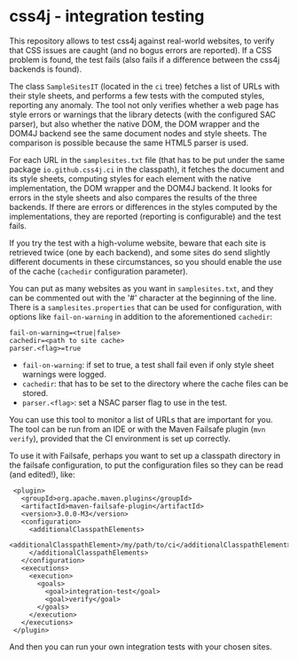 # css4j - integration testing

This repository allows to test css4j against real-world websites, to verify that CSS issues are caught (and no bogus errors are reported). If a CSS problem is found, the test fails (also fails if a difference between the css4j backends is found).

The class `SampleSitesIT` (located in the `ci` tree) fetches a list of URLs with their style sheets, and performs a few tests with the computed styles, reporting any anomaly. The tool not only verifies whether a web page has style errors or warnings that the library detects (with the configured SAC parser), but also whether the native DOM, the DOM wrapper and the DOM4J backend see the same document nodes and style sheets. The comparison is possible because the same HTML5 parser is used.

For each URL in the `samplesites.txt` file (that has to be put under the same package `io.github.css4j.ci` in the classpath), it fetches the document and its style sheets, computing styles for each element with the native implementation, the DOM wrapper and the DOM4J backend. It looks for errors in the style sheets and also compares the results of the three backends. If there are errors or differences in the styles computed by the implementations, they are reported (reporting is configurable) and the test fails.

If you try the test with a high-volume website, beware that each site is retrieved twice (one by each backend), and some sites do send slightly different documents in these circumstances, so you should enable the use of the cache (`cachedir` configuration parameter).

You can put as many websites as you want in `samplesites.txt`, and they can be commented out with the '#' character at the beginning of the line. There is a `samplesites.properties` that can be used for configuration, with options like `fail-on-warning` in addition to the aforementioned `cachedir`:
```
fail-on-warning=<true|false>
cachedir=<path to site cache>
parser.<flag>=true
```
- `fail-on-warning`: if set to true, a test shall fail even if only style sheet warnings were logged.
- `cachedir`: that has to be set to the directory where the cache files can be stored.
- `parser.<flag>`: set a NSAC parser flag to use in the test.

You can use this tool to monitor a list of URLs that are important for you. The tool can be run from an IDE or with the Maven Failsafe plugin (`mvn verify`), provided that the CI environment is set up correctly.

To use it with Failsafe, perhaps you want to set up a classpath directory in the failsafe configuration, to put the configuration files so they can be read (and edited!), like:
```
 <plugin>
   <groupId>org.apache.maven.plugins</groupId>
   <artifactId>maven-failsafe-plugin</artifactId>
   <version>3.0.0-M3</version>
   <configuration>
     <additionalClasspathElements>
       <additionalClasspathElement>/my/path/to/ci</additionalClasspathElement>
     </additionalClasspathElements>
   </configuration>
   <executions>
     <execution>
       <goals>
         <goal>integration-test</goal>
         <goal>verify</goal>
       </goals>
     </execution>
   </executions>
 </plugin>
```
And then you can run your own integration tests with your chosen sites.
